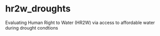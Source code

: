 # hr2w_droughts
Evaluating Human Right to Water (HR2W) via access to affordable water during drought condtions
